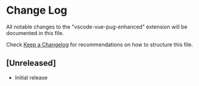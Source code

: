 # Change Log

All notable changes to the "vscode-vue-pug-enhanced" extension will be documented in this file.

Check [Keep a Changelog](http://keepachangelog.com/) for recommendations on how to structure this file.

## [Unreleased]

- Initial release